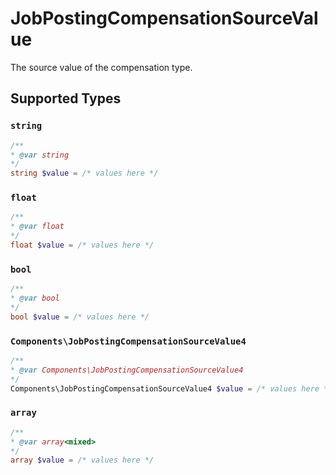 # JobPostingCompensationSourceValue

The source value of the compensation type.


## Supported Types

### `string`

```php
/**
* @var string
*/
string $value = /* values here */
```

### `float`

```php
/**
* @var float
*/
float $value = /* values here */
```

### `bool`

```php
/**
* @var bool
*/
bool $value = /* values here */
```

### `Components\JobPostingCompensationSourceValue4`

```php
/**
* @var Components\JobPostingCompensationSourceValue4
*/
Components\JobPostingCompensationSourceValue4 $value = /* values here */
```

### `array`

```php
/**
* @var array<mixed>
*/
array $value = /* values here */
```

